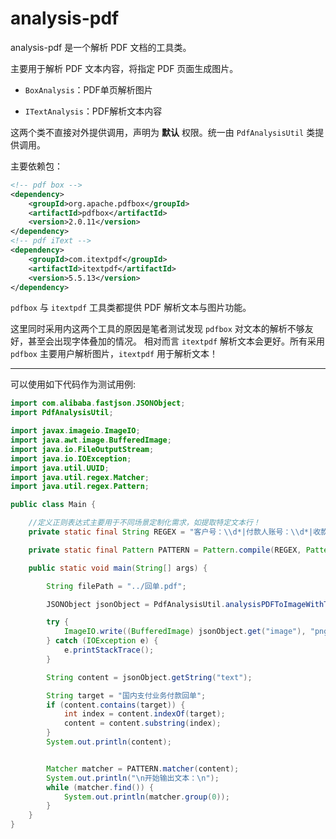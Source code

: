 # analysis-pdf

analysis-pdf 是一个解析 PDF 文档的工具类。

主要用于解析 PDF 文本内容，将指定 PDF 页面生成图片。

- `BoxAnalysis`：PDF单页解析图片
 
- `ITextAnalysis`：PDF解析文本内容

这两个类不直接对外提供调用，声明为 **默认** 权限。统一由 `PdfAnalysisUtil` 类提供调用。

主要依赖包：

```xml
<!-- pdf box -->
<dependency>
	<groupId>org.apache.pdfbox</groupId>
	<artifactId>pdfbox</artifactId>
	<version>2.0.11</version>
</dependency>
<!-- pdf iText -->
<dependency>
	<groupId>com.itextpdf</groupId>
	<artifactId>itextpdf</artifactId>
	<version>5.5.13</version>
</dependency>
```

`pdfbox` 与 `itextpdf` 工具类都提供 PDF 解析文本与图片功能。

这里同时采用内这两个工具的原因是笔者测试发现 `pdfbox` 对文本的解析不够友好，甚至会出现字体叠加的情况。
相对而言 `itextpdf` 解析文本会更好。所有采用 `pdfbox` 主要用户解析图片，`itextpdf` 用于解析文本！

---

可以使用如下代码作为测试用例:

```java
import com.alibaba.fastjson.JSONObject;
import PdfAnalysisUtil;

import javax.imageio.ImageIO;
import java.awt.image.BufferedImage;
import java.io.FileOutputStream;
import java.io.IOException;
import java.util.UUID;
import java.util.regex.Matcher;
import java.util.regex.Pattern;

public class Main {

    //定义正则表达式主要用于不同场景定制化需求，如提取特定文本行！
	private static final String REGEX = "客户号：\\d*|付款人账号：\\d*|收款人账号：\\d*|付款人名称：[^\\s]*|收款人名称：[^\\s]*|付款人开户行：[^\\s]*|收款人开户行：[\\u4e00-\\u9fa5]*\\s[\\u4e00-\\u9fa5]*|金额：[^\\s]*|人民币[\\u4e00-\\u9fa5]*";

	private static final Pattern PATTERN = Pattern.compile(REGEX, Pattern.MULTILINE);

	public static void main(String[] args) {

		String filePath = "../回单.pdf";

		JSONObject jsonObject = PdfAnalysisUtil.analysisPDFToImageWithText(filePath, 1);

		try {
			ImageIO.write((BufferedImage) jsonObject.get("image"), "png", new FileOutputStream("../" + UUID.randomUUID() + ".png"));
		} catch (IOException e) {
			e.printStackTrace();
		}

		String content = jsonObject.getString("text");

		String target = "国内支付业务付款回单";
		if (content.contains(target)) {
			int index = content.indexOf(target);
			content = content.substring(index);
		}
		System.out.println(content);


		Matcher matcher = PATTERN.matcher(content);
		System.out.println("\n开始输出文本：\n");
		while (matcher.find()) {
			System.out.println(matcher.group(0));
		}
	}
}
```
